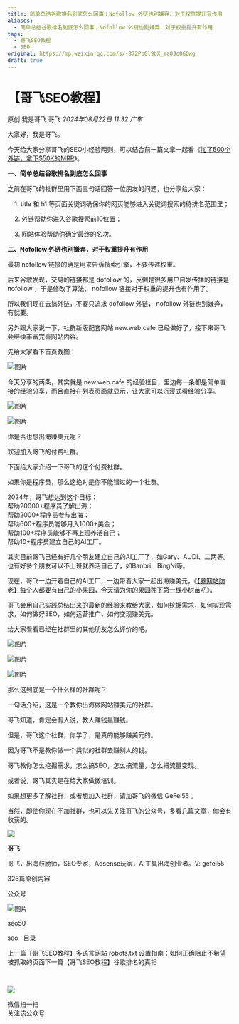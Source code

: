 ```yaml
---
title: 简单总结谷歌排名到底怎么回事；Nofollow 外链也别嫌弃，对于权重提升有作用
aliases:
  - 简单总结谷歌排名到底怎么回事；Nofollow 外链也别嫌弃，对于权重提升有作用
tags:
  - 哥飞SEO教程
  - SEO
original: https://mp.weixin.qq.com/s/-872PpGl9bX_Ya0Jo0GGwg
draft: true
---
```

# 【哥飞SEO教程】

原创 我是哥飞 哥飞 _2024年08月22日 11:32_ _广东_

大家好，我是哥飞。

  

今天给大家分享哥飞的SEO小经验两则，可以结合前一篇文章一起看《[加了500个外链，拿下$50K的MRR](http://mp.weixin.qq.com/s?__biz=MjM5OTIzMzYyMA==&mid=2650083562&idx=1&sn=53ceecbc9de370e5f0b499523f202e75&chksm=bf3f21d18848a8c7d6697ffede11031eb815ecf3a1b48fdc609ecc87fe623569f05cbc507364&scene=21#wechat_redirect)》。

  

**一、简单总结谷歌排名到底怎么回事**

  

之前在哥飞的社群里用下面三句话回答一位朋友的问题，也分享给大家：

    1. title 和 h1 等页面关键词确保你的网页能够进入关键词搜索的待排名范围里；

    2. 外链帮助你进入谷歌搜索前10位置；

    3. 网站体验帮助你确定最终的名次。

  

**二、Nofollow 外链也别嫌弃，对于权重提升有作用**

  

最初 nofollow 链接的确是用来告诉搜索引擎，不要传递权重。

  

后来谷歌发现，交易的链接都是 dofollow 的，反倒是很多用户自发传播的链接是 nofollow ，于是修改了算法， nofollow 链接对于权重的提升也有作用了。

  

所以我们现在去搞外链，不要只追求 dofollow 外链， nofollow 外链也别嫌弃，有就要。

  

另外跟大家说一下，社群新版配套网站 new.web.cafe 已经做好了，接下来哥飞会继续丰富完善网站内容。

  

先给大家看下首页截图：

![图片](https://mmbiz.qpic.cn/sz_mmbiz_png/LBrX00GQeicusJaloQOVnscwrKWUSSkQblpE5gEYt0zbJqNyBCeeCvw0t7ibmicgrMyPUJ4u4vMsqYz0zbJIBp9HQ/640?wx_fmt=png&from=appmsg&tp=webp&wxfrom=5&wx_lazy=1&wx_co=1)

  

今天分享的两条，其实就是 new.web.cafe 的经验栏目，里边每一条都是简单直接的经验分享，而且直接在列表页面就显示，让大家可以沉浸式看经验分享。

![图片](https://mmbiz.qpic.cn/sz_mmbiz_png/LBrX00GQeicusJaloQOVnscwrKWUSSkQbmIQdYOibqibutdnbI94wiaGmibfGVl5ZcM50qxz7ZqZywoTZ3XmXeVPDeQ/640?wx_fmt=png&tp=webp&wxfrom=5&wx_lazy=1&wx_co=1)

![图片](https://mmbiz.qpic.cn/sz_mmbiz_png/LBrX00GQeicusJaloQOVnscwrKWUSSkQbDM2icV0Hz1qW6wnKV6VwstWLF6jf5c97sNBDrq1N0zMIECCg1x09DuA/640?wx_fmt=png&tp=webp&wxfrom=5&wx_lazy=1&wx_co=1)

  

你是否也想出海赚美元呢？

  

欢迎加入哥飞的付费社群。  

  

下面给大家介绍一下哥飞的这个付费社群。

如果你是程序员，那么这绝对是你不能错过的一个社群。  

2024年，哥飞想达到这个目标：  
帮助20000+程序员了解出海；  
帮助2000+程序员参与出海；  
帮助600+程序员能够月入1000+美金；  
帮助100+程序员能够不再上班养活自己；  
帮助10+程序员建立自己的AI工厂。

其实目前哥飞已经有好几个朋友建立自己的AI工厂了，如Gary、AUDI、二两等。也有好多个朋友可以不上班就养活自己了，如Banbri、BingNi等。  

  

现在，哥飞一边开着自己的AI工厂，一边带着大家一起出海赚美元，《[【养网站防老】每个人都要有自己的小果园，今天请为你的果园种下第一棵小树苗吧](http://mp.weixin.qq.com/s?__biz=MjM5OTIzMzYyMA==&mid=2650082415&idx=1&sn=8b725d7238143cdf7b0992b6f7835b57&chksm=bf3f3d548848b442dafc0a5fa379cf90be1749a82d62c2371d2140fed2cc5bbc86e3430e2d6f&scene=21#wechat_redirect)》。

  

哥飞会用自己实践总结出来的最新的经验来教给大家，如何挖掘需求，如何实现需求，如何做好SEO，如何运营推广，如何变现赚美元。  

  

给大家看看已经在社群里的其他朋友怎么评价的吧。

![图片](https://mmbiz.qpic.cn/sz_mmbiz_jpg/LBrX00GQeictfJNjePhchkZYLuBwKPcJl2yZPhaRV7VWHg1Fe9tIs05v9QTFBq1oCZjVn9qB08LszWxrFibHHeMQ/640?wx_fmt=other&wxfrom=5&wx_lazy=1&wx_co=1&tp=webp)

![图片](https://mmbiz.qpic.cn/sz_mmbiz_jpg/LBrX00GQeicsc3DNibdfcSLWyEGZBZSXSUbPuaibAobt9LPMO3wygibBF21OuH0mCYZU6Hn3qgz5Zvxml98F9dKnrQ/640?wx_fmt=other&wxfrom=5&wx_lazy=1&wx_co=1&tp=webp)

  

![图片](https://mmbiz.qpic.cn/sz_mmbiz_jpg/LBrX00GQeicu0ohJ2AspibworASbayGLjNicts7f15fE789SLz4EI2yZgzHicU6KCsqDNVgkpOwdulS8sGWaSXSRVg/640?wx_fmt=other&wxfrom=5&wx_lazy=1&wx_co=1&tp=webp)

  
那么这到底是一个什么样的社群呢？  

  

一句话介绍，这是一个教你出海做网站赚美元的社群。  

  

哥飞知道，肯定会有人说，教人赚钱最赚钱。  

  

但是，哥飞这个社群，你学了，是真的能够赚美元的。

  

因为哥飞不是教你做一个类似的社群去赚别人的钱。  

  

哥飞教你怎么挖掘需求，怎么搞SEO，怎么搞流量，怎么把流量变现。

  

或者说，哥飞其实是在给大家做微培训。

  

如果想更多了解社群，或者想加入社群，请加哥飞的微信 GeFei55 。  

  

当然，即使你现在不加社群，也可以先关注哥飞的公众号，多看几篇文章，你会有收获的。  

  

![](http://mmbiz.qpic.cn/mmbiz_png/LBrX00GQeicsQIcEZg1UMapobh9KDpNHpFI7CNXVq0Z4zQD6zVia7KGl8iacciaFNPCa3Cic1TKp4h7tYY9doIQ3eRg/300?wx_fmt=png&wxfrom=19)

**哥飞**

哥飞，出海鼓励师，SEO专家，Adsense玩家，AI工具出海创业者。V: gefei55

326篇原创内容

公众号

  

![图片](https://mmbiz.qpic.cn/sz_mmbiz_png/LBrX00GQeicvZa9oicq3B1RX3fQHZibhLpskbS7RgnDRLTwyaibuWKUxk5jVsTIIA4BySYdCHACblrrCSqcsyOmRHg/640?wx_fmt=other&wxfrom=5&wx_lazy=1&wx_co=1&tp=webp)

  

seo50

seo · 目录

上一篇【哥飞SEO教程】多语言网站 robots.txt 设置指南：如何正确阻止不希望被抓取的页面下一篇【哥飞SEO教程】谷歌排名的真相

​

![](https://mp.weixin.qq.com/mp/qrcode?scene=10000004&size=102&__biz=MjM5OTIzMzYyMA==&mid=2650083577&idx=1&sn=9a064a80326bbd0bece72f1f8cc617ee&send_time=)

微信扫一扫  
关注该公众号